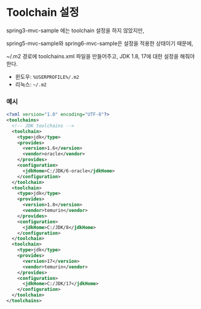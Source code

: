 # Toolchain 설정

spring3-mvc-sample 에는 toolchain 설정을 하지 않았지만,

spring5-mvc-sample와 spring6-mvc-sample은 설정을 적용한 상태이기 때문에,

~/.m2 경로에 toolchains.xml 파일을 만들어주고, JDK 1.8, 17에 대한 설정을 해줘야한다.

* 윈도우: `%USERPROFILE%/.m2`
* 리눅스: `~/.m2`

### 예시

```xml
<?xml version="1.0" encoding="UTF-8"?>
<toolchains>
  <!-- JDK toolchains -->
  <toolchain>
    <type>jdk</type>
    <provides>
      <version>1.6</version>
      <vendor>oracle</vendor>
    </provides>
    <configuration>
      <jdkHome>C:/JDK/6-oracle</jdkHome>
    </configuration>
  </toolchain>
  <toolchain>
    <type>jdk</type>
    <provides>
      <version>1.8</version>
      <vendor>temurin</vendor>
    </provides>
    <configuration>
      <jdkHome>C:/JDK/8</jdkHome>
    </configuration>
  </toolchain>
  <toolchain>
    <type>jdk</type>
    <provides>
      <version>17</version>
      <vendor>temurin</vendor>
    </provides>
    <configuration>
      <jdkHome>C:/JDK/17</jdkHome>
    </configuration>
  </toolchain>
</toolchains>
```

